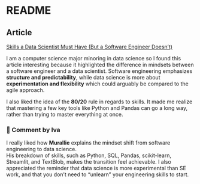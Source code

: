 # README


## Article
[Skills a Data Scientist Must Have (But a Software Engineer Doesn’t)](https://towardsdatascience.com/software-engineering-to-data-science-a07f178a98c4/)


I am a computer science major minoring in data science so I found this article interesting because it highlighted the difference in mindsets between a software engineer and a data scientist. Software engineering emphasizes **structure and predictability**, while data science is more about **experimentation and flexibility** which could arguably be compared to the agile approach. 

I also liked the idea of the **80/20** rule in regards to skills. It made me realize that mastering a few key tools like Python and Pandas can go a long way, rather than trying to master everything at once.



### 💬 Comment by Iva

I really liked how **Murallie** explains the mindset shift from software engineering to data science.  
His breakdown of skills, such as Python, SQL, Pandas, scikit-learn, Streamlit, and TextBlob, makes the transition feel achievable. I also appreciated the reminder that data science is more experimental than SE work, and that you don’t need to “unlearn” your engineering skills to start.